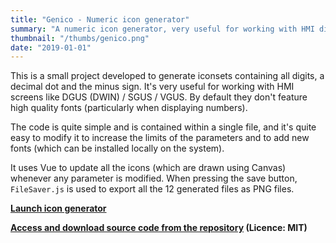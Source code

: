```yaml
---
title: "Genico - Numeric icon generator"
summary: "A numeric icon generator, very useful for working with HMI display, like DGUS (DWIN) / SGUS / VGUS."
thumbnail: "/thumbs/genico.png"
date: "2019-01-01"
---
```


This is a small project developed to generate iconsets containing all digits, a decimal dot and the minus sign. It's very useful for working with HMI screens like DGUS (DWIN) / SGUS / VGUS. By default they don't feature high quality fonts (particularly when displaying numbers).

The code is quite simple and is contained within a single file, and it's quite easy to modify it to increase the limits of the parameters and to add new fonts (which can be installed locally on the system). 

It uses Vue to update all the icons (which are drawn using Canvas) whenever any parameter is modified. When pressing the save button, `FileSaver.js` is used to export all the 12 generated files as PNG files.

**[Launch icon generator](https://genico.gzalo.com/)**

**[Access and download source code from the repository](https://github.com/gzalo/genico/) (Licence: MIT)**
